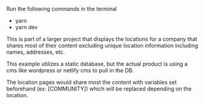 Run the following commands in the terminal
- yarn
- yarn dev

This is part of a larger project that displays the locations for a company that shares most of their content excluding unique location information including names, addresses, etc. 

This example utilizes a static database, but the actual product is using a cms like wordpress or netlify cms to pull in the DB.

The location pages would share most the content with variables set beforehand (ex: [COMMUNITY]) which will be replaced depending on the location.